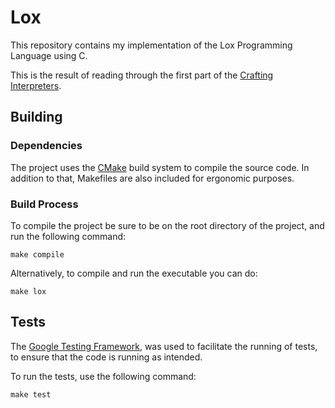 # Lox

This repository contains my implementation of the Lox 
Programming Language using C.

This is the result of reading through the first part of
the [Crafting Interpreters](https://www.craftinginterpreters.com/).

## Building

### Dependencies
The project uses the [CMake](https://cmake.org/) build system to 
compile the source code. In addition to that, Makefiles are also
included for ergonomic purposes. 

### Build Process
To compile the project be sure to be on the root directory of the project, 
and run the following command:
```
make compile
```

Alternatively, to compile and run the executable you can do:
```
make lox
```

## Tests
The [Google Testing Framework](https://github.com/google/googletest), was 
used to facilitate the running of tests, to ensure that the code is 
running as intended.

To run the tests, use the following command:
```
make test
```
